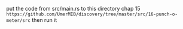 put the code from src/main.rs to this directory chap 15 `https://github.com/UmerMIB/discovery/tree/master/src/16-punch-o-meter/src` then run it
